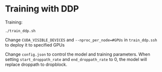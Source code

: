 # Training with DDP
Training:
```
./train_ddp.sh
```
Change `CUDA_VISIBLE_DEVICES` and `--nproc_per_node=#GPUs` in `train_ddp.ssh` to deploy it to specified GPUs

Change `config.json` to control the model and training parameters. When setting `start_droppath_rate` and `end_droppath_rate` to 0, the model will replace droppath to dropblock. 